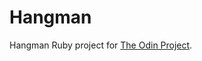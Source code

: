 # Hangman

Hangman Ruby project for [The Odin Project](https://www.theodinproject.com/paths/full-stack-ruby-on-rails/courses/ruby-programming/lessons/hangman).
